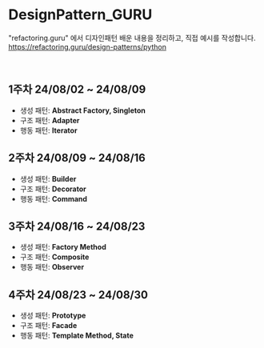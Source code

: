 # DesignPattern_GURU
"refactoring.guru" 에서 디자인패턴 배운 내용을 정리하고, 직접 예시를 작성합니다.
<br>
https://refactoring.guru/design-patterns/python

<br>


## 1주차 24/08/02 ~ 24/08/09
- 생성 패턴: **Abstract Factory, Singleton**
- 구조 패턴: **Adapter**
- 행동 패턴: **Iterator**

## 2주차 24/08/09 ~ 24/08/16
- 생성 패턴: **Builder**
- 구조 패턴: **Decorator**
- 행동 패턴: **Command**

## 3주차 24/08/16 ~ 24/08/23
- 생성 패턴: **Factory Method**
- 구조 패턴: **Composite**
- 행동 패턴: **Observer**

## 4주차 24/08/23 ~ 24/08/30
- 생성 패턴: **Prototype**
- 구조 패턴: **Facade**
- 행동 패턴: **Template Method, State**
